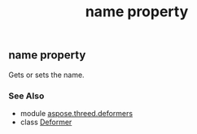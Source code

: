 ﻿---
title: name property
second_title: Aspose.3D for Python via .NET API References
description: 
type: docs
weight: 70
url: /python-net/aspose.threed.deformers/deformer/name/
is_root: false
---

## name property


Gets or sets the name.

### See Also
* module [aspose.threed.deformers](../../)
* class [Deformer](/3d/python-net/aspose.threed.deformers/deformer)
